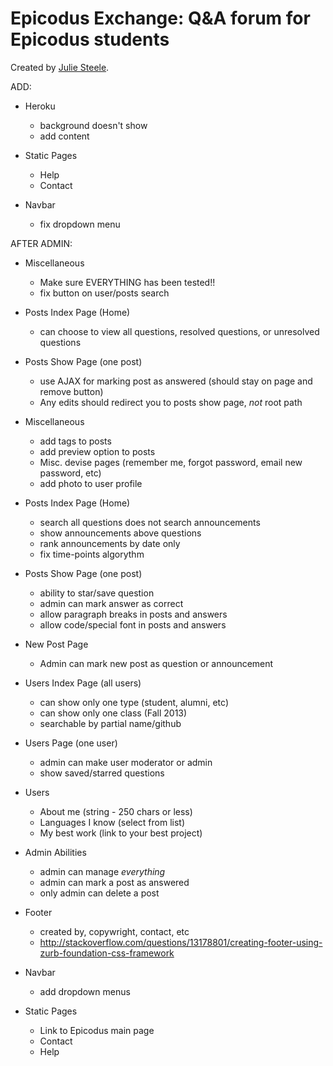 # Epicodus Exchange: Q&A forum for Epicodus students

Created by [Julie Steele](http://juliesteele.site44.com/).


ADD:

- Heroku
  - background doesn't show
  - add content
  
- Static Pages
  - Help
  - Contact

- Navbar
  - fix dropdown menu




AFTER ADMIN:

- Miscellaneous
  - Make sure EVERYTHING has been tested!!
  - fix button on user/posts search

- Posts Index Page (Home)
  - can choose to view all questions, resolved questions, or unresolved questions

- Posts Show Page (one post)
  - use AJAX for marking post as answered (should stay on page and remove button)
  - Any edits should redirect you to posts show page, *not* root path

- Miscellaneous
  - add tags to posts
  - add preview option to posts
  - Misc. devise pages (remember me, forgot password, email new password, etc)
  - add photo to user profile


- Posts Index Page (Home)
  - search all questions does not search announcements
  - show announcements above questions
  - rank announcements by date only
  - fix time-points algorythm
- Posts Show Page (one post)
  - ability to star/save question
  - admin can mark answer as correct
  - allow paragraph breaks in posts and answers
  - allow code/special font in posts and answers
- New Post Page
  - Admin can mark new post as question or announcement

- Users Index Page (all users)
  - can show only one type (student, alumni, etc)
  - can show only one class (Fall 2013)
  - searchable by partial name/github
- Users Page (one user)
  - admin can make user moderator or admin
  - show saved/starred questions

- Users
  - About me (string - 250 chars or less)
  - Languages I know (select from list)
  - My best work (link to your best project)

- Admin Abilities
  - admin can manage *everything*
  - admin can mark a post as answered
  - only admin can delete a post

- Footer
  - created by, copywright, contact, etc
  - http://stackoverflow.com/questions/13178801/creating-footer-using-zurb-foundation-css-framework

- Navbar
  - add dropdown menus

- Static Pages
  - Link to Epicodus main page
  - Contact
  - Help
